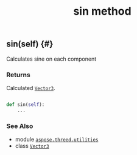 ﻿---
title: sin method
second_title: Aspose.3D for Python via .NET API References
description: 
type: docs
weight: 90
url: /python-net/aspose.threed.utilities/vector3/sin/
is_root: false
---

## sin(self) {#}

Calculates sine on each component


### Returns 


Calculated [`Vector3`](/3d/python-net/aspose.threed.utilities/vector3).


```python

def sin(self):
    ...
```





### See Also
* module [`aspose.threed.utilities`](../../)
* class [`Vector3`](/3d/python-net/aspose.threed.utilities/vector3)
